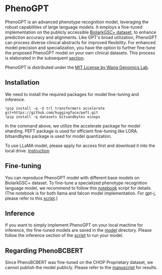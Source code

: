 # PhenoGPT

PhenoGPT is an advanced phenotype recognition model, leveraging the robust capabilities of large language models. It employs a fine-tuned implementation on the publicly accessible [BiolarkGSC+ dataset](https://github.com/lasigeBioTM/IHP), to enhance prediction accuracy and alignments. Like GPT's broad utilization, PhenoGPT can process diverse clinical abstracts for improved flexibility. For enhanced model precision and specialization, you have the option to further fine-tune the proposed PhenoGPT model on your own clinical datasets. This process is elaborated in the subsequent [section](##Fine-tuning).

PhenoGPT is distributed under the [MIT License by Wang Genomics Lab](https://wglab.mit-license.org/).

## Installation
We need to install the required packages for model fine-tuning and inference. 
```
!pip install -q -U trl transformers accelerate git+https://github.com/huggingface/peft.git
!pip install -q datasets bitsandbytes einops
```
In the command above, we utilize the accelerate package for model sharding. PEFT package is used for efficient fine-tuning like LORA.
bitsandbytes package is used for model quantization.

To use LLaMA model, please apply for access first and download it into the local drive. [Instruction](https://huggingface.co/docs/transformers/main/model_doc/llama)


## Fine-tuning
You can reproduce PhenoGPT model with different base models on BiolarkGSC+ dataset. To fine-tune a specialized phenotype recognition language model, we recommend to follow this [notebook](https://github.com/WGLab/PhenoGPT/blob/main/run_phenogpt.ipynb) script for details. (The notebook is for both llama and falcon model implementation. For gpt-j, please refer to this [script](https://github.com/WGLab/PhenoGPT/blob/main/model/gpt-j/Finetune_gpt_j_6B_8bit_biolark.ipynb).)

## Inference
If you want to simply implement PhenoGPT on your local machine for  inference, the fine-tuned models are saved in the [model](https://github.com/WGLab/PhenoGPT/tree/main/model) directory. Please follow the inference section of the [script](https://github.com/WGLab/PhenoGPT/blob/main/run_phenogpt.ipynb) to run your model.

## Regarding PhenoBCBERT
Since PhenoBCBERT was fine-tuned on the CHOP Proprietary dataset, we cannot publish the model publicly. Please refer to the [manuscript](https://arxiv.org/abs/2308.06294) for results.

